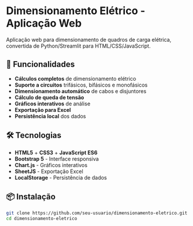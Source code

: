 # Dimensionamento Elétrico - Aplicação Web

Aplicação web para dimensionamento de quadros de carga elétrica, convertida de Python/Streamlit para HTML/CSS/JavaScript.

## 🚀 Funcionalidades

- **Cálculos completos** de dimensionamento elétrico
- **Suporte a circuitos** trifásicos, bifásicos e monofásicos
- **Dimensionamento automático** de cabos e disjuntores
- **Cálculo de queda de tensão**
- **Gráficos interativos** de análise
- **Exportação para Excel**
- **Persistência local** dos dados

## 🛠️ Tecnologias

- **HTML5** + **CSS3** + **JavaScript ES6**
- **Bootstrap 5** - Interface responsiva
- **Chart.js** - Gráficos interativos
- **SheetJS** - Exportação Excel
- **LocalStorage** - Persistência de dados

## 📦 Instalação

```bash
git clone https://github.com/seu-usuario/dimensionamento-eletrico.git
cd dimensionamento-eletrico
